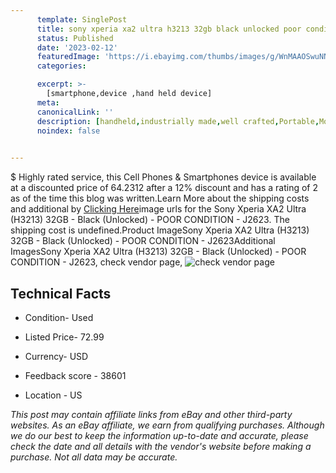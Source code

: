 ```yaml
---
      template: SinglePost
      title: sony xperia xa2 ultra h3213 32gb black unlocked poor condition j2623
      status: Published
      date: '2023-02-12'
      featuredImage: 'https://i.ebayimg.com/thumbs/images/g/WnMAAOSwuNNith53/s-l225.jpg'
      categories: 

      excerpt: >-
        [smartphone,device ,hand held device]
      meta:
      canonicalLink: ''
      description: [handheld,industrially made,well crafted,Portable,Mobile,Compact,Convenient,Lightweight,Maneuverable,Man-portable,Miniature,Carriable,Hand-held,Light,Holdable,Transportable,Mobile device,Pocket-sized,On-the-go,Wireless,Cordless,Compact size,Convenient size, smartphone,device ,hand held device]
      noindex: false

        
---
```

$
    Highly rated service, this Cell Phones & Smartphones device is available at a discounted price of 64.2312 after a 12% discount and has a rating of 2 as of the time this blog was written.Learn More about the shipping costs and additional by [Clicking Here](https://www.ebay.com/itm/134412913718?hash=item1f4ba24c36%3Ag%3AWnMAAOSwuNNith53&mkevt=1&mkcid=1&mkrid=711-53200-19255-0&campid=%253CePNCampaignId%253E&customid=%253CreferenceId%253E&toolid=10049)image urls for the Sony Xperia XA2 Ultra (H3213) 32GB - Black (Unlocked) - POOR CONDITION - J2623. The shipping cost is undefined.Product ImageSony Xperia XA2 Ultra (H3213) 32GB - Black (Unlocked) - POOR CONDITION - J2623Additional ImagesSony Xperia XA2 Ultra (H3213) 32GB - Black (Unlocked) - POOR CONDITION - J2623, check vendor page, ![check vendor page](https://origin-galleryplus.ebayimg.com/ws/web/134412913718_2_0_1/225x225.jpg,https://origin-galleryplus.ebayimg.com/ws/web/134412913718_3_0_1/225x225.jpg,https://origin-galleryplus.ebayimg.com/ws/web/134412913718_4_0_1/225x225.jpg,https://origin-galleryplus.ebayimg.com/ws/web/134412913718_5_0_1/225x225.jpg,https://origin-galleryplus.ebayimg.com/ws/web/134412913718_6_0_1/225x225.jpg,https://origin-galleryplus.ebayimg.com/ws/web/134412913718_7_0_1/225x225.jpg,https://origin-galleryplus.ebayimg.com/ws/web/134412913718_8_0_1/225x225.jpg,https://origin-galleryplus.ebayimg.com/ws/web/134412913718_9_0_1/225x225.jpg,https://origin-galleryplus.ebayimg.com/ws/web/134412913718_10_0_1/225x225.jpg)
    
    

 ## Technical Facts 



     
      

 - Condition- Used 


      

 - Listed Price- 72.99 


      

 - Currency- USD 


      

 - Feedback score - 38601 


      

 - Location - US 


      
      

 *_This post may contain affiliate links from eBay and other third-party websites. As an eBay affiliate, we earn from qualifying purchases. Although we do our best to keep the information up-to-date and accurate, please check the date and all details with the vendor's website before making a purchase. Not all data may be accurate._*



    
    
    
    
    